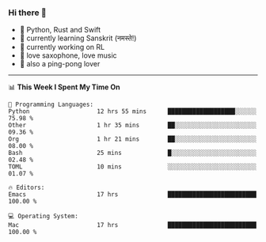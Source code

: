 ### Hi there 👋

- 📙 Python, Rust and Swift
- 🌱 currently learning Sanskrit (नमस्ते!)
- 🔭 currently working on RL
- 🎷 love saxophone, love music
- 🏓 also a ping-pong lover

<!--
**ZiqinGong/ZiqinGong** is a ✨ _special_ ✨ repository because its `README.md` (this file) appears on your GitHub profile.

Here are some ideas to get you started:

- 🔭 I’m currently working on ...
- 🌱 I’m currently learning ...
- 👯 I’m looking to collaborate on ...
- 🤔 I’m looking for help with ...
- 💬 Ask me about ...
- 📫 gongzq0301@sjtu.edu.cn
- 😄 Pronouns: ...
- ⚡ Fun fact: ...
-->

---

<!--START_SECTION:waka-->
📊 **This Week I Spent My Time On** 

```text
💬 Programming Languages: 
Python                   12 hrs 55 mins      ███████████████████░░░░░░   75.98 % 
Other                    1 hr 35 mins        ██░░░░░░░░░░░░░░░░░░░░░░░   09.36 % 
Org                      1 hr 21 mins        ██░░░░░░░░░░░░░░░░░░░░░░░   08.00 % 
Bash                     25 mins             █░░░░░░░░░░░░░░░░░░░░░░░░   02.48 % 
TOML                     10 mins             ░░░░░░░░░░░░░░░░░░░░░░░░░   01.07 % 

🔥 Editors: 
Emacs                    17 hrs              █████████████████████████   100.00 % 

💻 Operating System: 
Mac                      17 hrs              █████████████████████████   100.00 % 
```


<!--END_SECTION:waka-->
